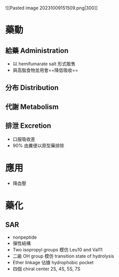 ![[Pasted image 20231009151509.png|300]]
# 藥動
## 給藥 Administration
- 以 hemifumarate salt 形式販售
- 與高脂食物並用會==降低吸收==
## 分布 Distribution
## 代謝 Metabolism
## 排泄 Excretion
- 口服吸收差
- 90% 由糞便以原型藥排除
# 應用
- 降血壓
# 藥化
## SAR
- nonpeptide
- 彈性結構
- Two isopropyl groups 模仿 Leu10 and Val11
- 二級 OH group 模仿 transition state of hydrolysis
- Ether linkage 佔據 hydrophobic pocket
- 四個 chiral center 2S, 4S, 5S, 7S

